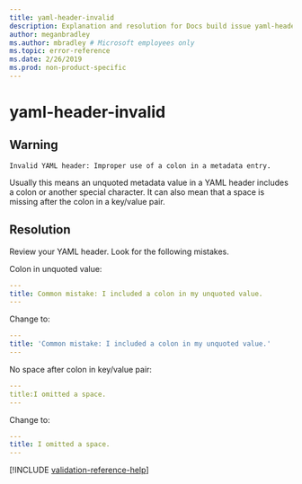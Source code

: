 ```yaml
---
title: yaml-header-invalid
description: Explanation and resolution for Docs build issue yaml-header-invalid
author: meganbradley
ms.author: mbradley # Microsoft employees only
ms.topic: error-reference
ms.date: 2/26/2019
ms.prod: non-product-specific
---
```

# yaml-header-invalid

## Warning

`Invalid YAML header: Improper use of a colon in a metadata entry.`

Usually this means an unquoted metadata value in a YAML header includes a colon or another special character. It can also mean that a space is missing after the colon in a key/value pair.

## Resolution

Review your YAML header. Look for the following mistakes.

Colon in unquoted value:

```yml
---
title: Common mistake: I included a colon in my unquoted value.
---
```

Change to:

```yml
---
title: 'Common mistake: I included a colon in my unquoted value.'
---
```

No space after colon in key/value pair:

```yml
---
title:I omitted a space.
---
```

Change to:

```yml
---
title: I omitted a space.
---
```

<!--make sure to add this file to your includes folder and verify the path-->
[!INCLUDE [validation-reference-help](includes/validation-reference-help.md)]
